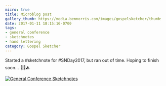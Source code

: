 ```yaml
---
micro: true
title: Microblog post
gallery_thumb: https://media.bennorris.com/images/gospelsketcher/thumbs/holland-tongue-of-angels-01.jpg
date: 2017-01-11 18:15:16-0700
tags:
- general conference
- sketchnotes
- hand lettering
category: Gospel Sketcher
---
```


Started a #sketchnote for #SNDay2017, but ran out of time. Hoping to finish soon... ✍🏼⛪️

[![General Conference Sketchnotes](https://media.bennorris.com/images/gospelsketcher/general-conference/holland-tongue-of-angels-01.jpg)](https://media.bennorris.com/images/gospelsketcher/general-conference/holland-tongue-of-angels-01.jpg)
